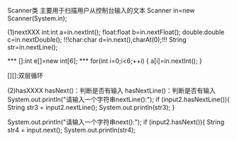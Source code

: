 Scanner类 主要用于扫描用户从控制台输入的文本
Scanner in=new Scanner(System.in);

(1)nextXXX
int:int a=in.nextInt();
float:float b=in.nextFloat();
double:double c=in.nextDouble();
!!!char:char d=in.next(),charAt(0);!!!
String str=in.nextLine();

***     []:int e[]=new int[6];     ***
for(int i=0;i<6;++i)
{
  a[i]=in.nextInt();
}

 [][]:双层循环

(2)hasXXXX
hasNext()：判断是否有输入
hasNextLine()：判断是否有输入
System.out.println("请输入一个字符串nextLine():");
if (input2.hasNextLine()){
    String str3 = input2.nextLine();
    System.out.println(str3);
}

System.out.println("请输入一个字符串next():");
if (input2.hasNext()){
    String str4 = input.next();
    System.out.println(str4);
